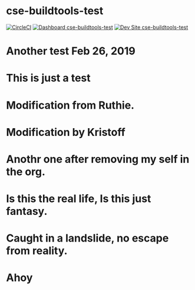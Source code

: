 # cse-buildtools-test

[![CircleCI](https://circleci.com/gh/geraldvillorente/cse-buildtools-test.svg?style=shield)](https://circleci.com/gh/geraldvillorente/cse-buildtools-test)
[![Dashboard cse-buildtools-test](https://img.shields.io/badge/dashboard-cse_buildtools_test-yellow.svg)](https://dashboard.pantheon.io/sites/1b8412db-2ef2-4123-b8f6-af58e51223eb#dev/code)
[![Dev Site cse-buildtools-test](https://img.shields.io/badge/site-cse_buildtools_test-blue.svg)](http://dev-cse-buildtools-test.pantheonsite.io/)

# Another test Feb 26, 2019

# This is just a test

# Modification from Ruthie.

# Modification by Kristoff

# Anothr one after removing my self in the org.

# Is this the real life, Is this just fantasy.

# Caught in a landslide, no escape from reality.

# Ahoy
